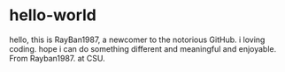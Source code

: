# hello-world
hello, this is RayBan1987, a newcomer to the notorious GitHub.
i loving coding. hope i can do something different and meaningful and enjoyable. 
                             From Rayban1987. at CSU.

